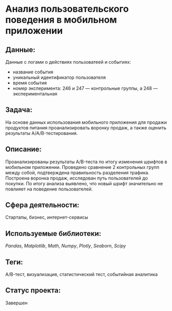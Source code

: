 # Анализ пользовательского поведения в мобильном приложении

## Данные:

Данные с логами о действиях пользоватеей и событиях:
* название события
* уникальный идентификатор пользователя
* время события
* номер эксперимента: 246 и 247 — контрольные группы, а 248 — экспериментальная

## Задача:

На основе данных использования мобильного приложения для продажи продуктов питания проанализировать воронку продаж, а также оценить результаты A/A/B-тестирования.

## Описание:

Проанализированы результаты A/B-теста по итогу изменения шрифтов в мобильном приложении. Проведено сравнение 2 контрольных групп между собой, подтверждена правильность разделения трафика. Построена воронка продаж, исследован путь пользователей до покупки. По итогу анализа выявлено, что новый шрифт значительно не повлияет на поведение пользователей. 

## Сфера деятельности:

Стартапы, бизнес, интернет-сервисы

## Используемые библиотеки:

_Pandas_, _Matplotlib_, _Math_, _Numpy_, _Plotly_, _Seaborn_, _Scipy_

## Теги:

A/B-тест, визуализация, статистический тест, событийная аналитика

## Статус проекта:

Завершен
